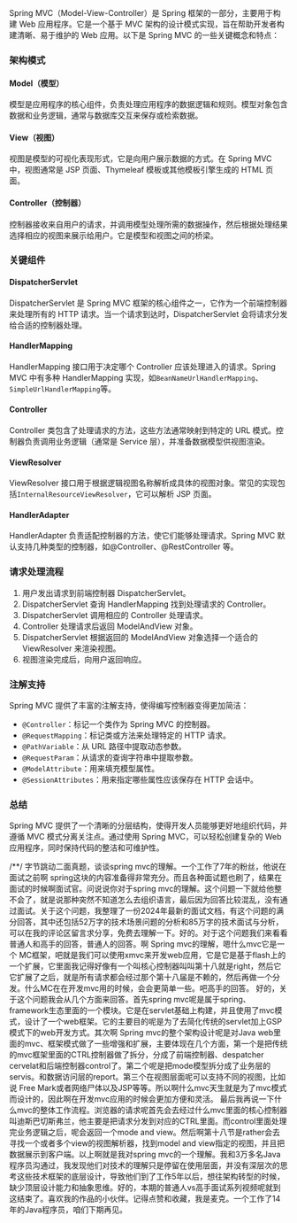 Spring MVC（Model-View-Controller）是 Spring 框架的一部分，主要用于构建 Web 应用程序。它是一个基于 MVC 架构的设计模式实现，旨在帮助开发者构建清晰、易于维护的 Web 应用。以下是 Spring MVC 的一些关键概念和特点：

### 架构模式

#### Model（模型）

模型是应用程序的核心组件，负责处理应用程序的数据逻辑和规则。模型对象包含数据和业务逻辑，通常与数据库交互来保存或检索数据。

#### View（视图）

视图是模型的可视化表现形式，它是向用户展示数据的方式。在 Spring MVC 中，视图通常是 JSP 页面、Thymeleaf 模板或其他模板引擎生成的 HTML 页面。

#### Controller（控制器）

控制器接收来自用户的请求，并调用模型处理所需的数据操作，然后根据处理结果选择相应的视图来展示给用户。它是模型和视图之间的桥梁。

### 关键组件

#### DispatcherServlet

DispatcherServlet 是 Spring MVC 框架的核心组件之一，它作为一个前端控制器来处理所有的 HTTP 请求。当一个请求到达时，DispatcherServlet 会将请求分发给合适的控制器处理。

#### HandlerMapping

HandlerMapping 接口用于决定哪个 Controller 应该处理进入的请求。Spring MVC 中有多种 HandlerMapping 实现，如`BeanNameUrlHandlerMapping`、`SimpleUrlHandlerMapping`等。

#### Controller

Controller 类包含了处理请求的方法，这些方法通常映射到特定的 URL 模式。控制器负责调用业务逻辑（通常是 Service 层），并准备数据模型供视图渲染。

#### ViewResolver

ViewResolver 接口用于根据逻辑视图名称解析成具体的视图对象。常见的实现包括`InternalResourceViewResolver`，它可以解析 JSP 页面。

#### HandlerAdapter

HandlerAdapter 负责适配控制器的方法，使它们能够处理请求。Spring MVC 默认支持几种类型的控制器，如@Controller、@RestController 等。

### 请求处理流程

1. 用户发出请求到前端控制器 DispatcherServlet。
2. DispatcherServlet 查询 HandlerMapping 找到处理请求的 Controller。
3. DispatcherServlet 调用相应的 Controller 处理请求。
4. Controller 处理请求后返回 ModelAndView 对象。
5. DispatcherServlet 根据返回的 ModelAndView 对象选择一个适合的 ViewResolver 来渲染视图。
6. 视图渲染完成后，向用户返回响应。

### 注解支持

Spring MVC 提供了丰富的注解支持，使得编写控制器变得更加简洁：

- `@Controller`：标记一个类作为 Spring MVC 的控制器。
- `@RequestMapping`：标记类或方法来处理特定的 HTTP 请求。
- `@PathVariable`：从 URL 路径中提取动态参数。
- `@RequestParam`：从请求的查询字符串中提取参数。
- `@ModelAttribute`：用来填充模型属性。
- `@SessionAttributes`：用来指定哪些属性应该保存在 HTTP 会话中。

### 总结

Spring MVC 提供了一个清晰的分层结构，使得开发人员能够更好地组织代码，并遵循 MVC 模式分离关注点。通过使用 Spring MVC，可以轻松创建复杂的 Web 应用程序，同时保持代码的整洁和可维护性。



/**/
字节跳动二面真题，谈谈spring mvc的理解。一个工作了7年的粉丝，他说在面试之前啊 spring这块的内容准备得非常充分。而且各种面试题也刷了，结果在面试的时候啊面试官。问说说你对于spring mvc的理解。这个问题一下就给他整不会了，就是说那种突然不知道怎么去组织语言，最后因为回答比较混乱，没有通过面试。关于这个问题，我整理了一份2024年最新的面试文档，有这个问题的满分回答，其中还包括52万字的技术场景问题的分析和85万字的技术面试与分析，可以在我的评论区留言求分享，免费去理解一下。好的。对于这个问题我们来看看普通人和高手的回答，普通人的回答。啊 Spring mvc的理解，嗯什么mvc它是一个 MC框架，吧就是我们可以使用xmvc来开发web应用，它是它是基于flash上的一个扩展，它里面我记得好像有一个叫核心控制器叫叫第十八就是right，然后它它扩展了之后，就是所有请求都会经过那个第十八届是不赖的，然后再做一个分发。什么MC在在开发mvc用的时候，会会更简单一些。吧高手的回答。
	好的，关于这个问题我会从几个方面来回答。首先spring mvc呢是属于spring、framework生态里面的一个模块。它是在servlet基础上构建，并且使用了mvc模式，设计了一个web框架。它的主要目的呢是为了去简化传统的servlet加上GSP模式下的web开发方式。其次啊 Spring mvc的整个架构设计呢是对Java web里面的mvc、框架模式做了一些增强和扩展，主要体现在几个方面，第一个是把传统的mvc框架里面的CTRL控制器做了拆分，分成了前端控制器、despatcher cervelat和后端控制器control了。第二个呢是把mode模型拆分成了业务层的servis。和数据访问层的report。第三个在视图层面呢可以支持不同的视图，比如说 Free Mark或者网络尸体以及JSP等等。所以啊什么mvc天生就是为了mvc模式而设计的，因此啊在开发mvc应用的时候会更加方便和灵活。
	最后我再说一下什么mvc的整体工作流程。浏览器的请求呢首先会去经过什么mvc里面的核心控制器叫迪斯巴切斯弗兰，他主要是把请求分发到对应的CTRL里面。而control里面处理完业务逻辑之后，呢会返回一个mode and view。然后啊第十八节是rather会去寻找一个或者多个view的视图解析器，找到model and view指定的视图，并且把数据展示到客户端。以上啊就是我对spring mvc的一个理解。我和3万多名Java程序员沟通过，我发现他们对技术的理解只是停留在使用层面，并没有深层次的思考这些技术框架的底层设计，导致他们到了工作5年以后，想往架构转型的时候，缺少顶层设计能力和抽象思维。好的，本期的普通人vs高手面试系列视频呢就到这结束了。喜欢我的作品的小伙伴。记得点赞和收藏，我是麦克。一个工作了14年的Java程序员，咱们下期再见。